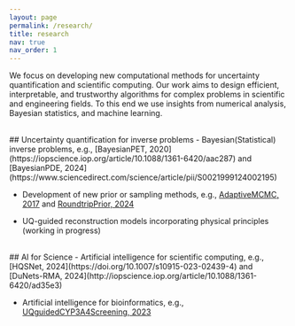 ```yaml
---
layout: page
permalink: /research/
title: research
nav: true
nav_order: 1
---
```


We focus on developing new computational methods for uncertainty quantification and scientific computing. Our work aims to design efficient, interpretable, and trustworthy algorithms for complex problems in scientific and engineering fields. To this end we use insights from numerical analysis, Bayesian statistics, and machine learning.

<br>
## Uncertainty quantification for inverse problems
- Bayesian(Statistical) inverse problems, e.g., [BayesianPET, 2020](https://iopscience.iop.org/article/10.1088/1361-6420/aac287) and [BayesianPDE, 2024](https://www.sciencedirect.com/science/article/pii/S0021999124002195)

- Development of new prior or sampling methods, e.g., [AdaptiveMCMC, 2017](https://epubs.siam.org/doi/abs/10.1137/16M1082950) and [RoundtripPrior, 2024](https://doi.org/10.1016/j.csda.2024.107930)

- UQ-guided reconstruction models incorporating physical principles (working in progress)

<br>
## AI for Science
- Artificial intelligence for scientific computing, e.g., [HQSNet, 2024](https://doi.org/10.1007/s10915-023-02439-4) and [DuNets-RMA, 2024](http://iopscience.iop.org/article/10.1088/1361-6420/ad35e3)

- Artificial intelligence for bioinformatics, e.g., [UQguidedCYP3A4Screening, 2023](https://doi.org/10.1021/acs.jcim.3c01241)


